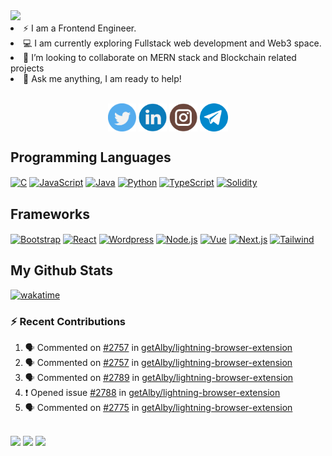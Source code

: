 <img src="https://readme-typing-svg.herokuapp.com/?width=450&lines=Hey👋;This+is+Rithvik;Happy+to+connect!&size=30&weight=800">

<li>⚡ I am a Frontend Engineer.</li>
<li>💻 I am currently exploring Fullstack web development and Web3 space.</li>
<li>👯 I’m looking to collaborate on MERN stack and Blockchain related projects</li>
<li>💬 Ask me anything, I am ready to help!</li>
<br/>
    
<p align="center">
    <a href="https://twitter.com/Rithvik_op"><img align="center" src="https://raw.githubusercontent.com/Rithvik-padma/Rithvik-padma/main/assets/twitter.svg" alt="Rithvik" height="45" width="45" /></a>
    <a href="https://www.linkedin.com/in/sai-rithvik-padma-6229ba224" target="blank"><img align="center" src="https://raw.githubusercontent.com/Rithvik-padma/Rithvik-padma/main/assets/linkedin.svg" alt="Sai-Rithvik-padma" height="45" width="45" /></a>
    <a href="https://www.instagram.com/rithvikp03"><img align="center" src="https://raw.githubusercontent.com/Rithvik-padma/Rithvik-padma/main/assets/instagram.svg" alt="Rithvik-padma" height="45" width="45" /></a>
    <a href="https://telegram.dog/Do_nt_Be_afraid"><img align="center" src="https://raw.githubusercontent.com/Prince-Mendiratta/Prince-Mendiratta/main/assets/telegram.svg" alt="DontBeAfraid" height="45" width="45" /></a>
</p>

## Programming Languages  

<p>
    <a href="#"><img alt="C" align="center" src="https://custom-icon-badges.herokuapp.com/badge/C-03599C.svg?style=for-the-badge&logo=c-in-hexagon&logoColor=white" height="20"></a>
    <a href="#"><img alt="JavaScript" align="center" src="https://img.shields.io/badge/JavaScript-F7DF1E.svg?style=for-the-badge&logo=javascript&logoColor=black" height="20"></a>
    <a href="#"><img alt="Java" align="center" src="https://img.shields.io/badge/Java-%23ED8B00.svg?style=for-the-badge&logo=openjdk&logoColor=white" height="20"></a>
    <a href="#"><img alt="Python" align="center" src="https://img.shields.io/badge/Python-14354C.svg?style=for-the-badge&logo=python&logoColor=white" height="20"></a>
    <a href="#"><img alt="TypeScript" align="center" src="https://img.shields.io/badge/TypeScript-007ACC.svg?style=for-the-badge&logo=typescript&logoColor=white" height="20"></a>
    <a href="#"><img alt="Solidity" align="center" src="https://img.shields.io/badge/Solidity-000000.svg?style=for-the-badge&logo=solidity&logoColor=white" height="21.85"></a>
</p>

## Frameworks

<flex>
    <a href="#"><img alt="Bootstrap" align="center" src="https://img.shields.io/badge/Bootstrap-7952B3.svg?style=for-the-badge&logo=bootstrap&logoColor=white" height="20"></a>
    <a href="#"><img alt="React" align="center" src="https://img.shields.io/badge/React-20232a.svg?style=for-the-badge&logo=react&logoColor=%2361DAFB" height="22"></a>
    <a href="#"><img alt="Wordpress" align="center" src="https://img.shields.io/badge/Wordpress-21759B?style=for-the-badge&logo=wordpress&logoColor=white" height="20"></a>
    <a href="#"><img alt="Node.js" align="center" src="https://img.shields.io/badge/Node.js-43853D.svg?style=for-the-badge&logo=node.js&logoColor=white" height="20"></a>
    <a href="#"><img alt="Vue" align="center" src="https://img.shields.io/badge/Vue-41B883.svg?style=for-the-badge&logo=vue.js&logoColor=white" height="20"></a>
    <a href="#"><img alt="Next.js" align="center" src="https://img.shields.io/badge/Next-000000.svg?style=for-the-badge&logo=next.js&logoColor=white" height="22.5"></a>
    <a href="#"><img alt="Tailwind" align="center" src="https://img.shields.io/badge/tailwindcss-%2338B2AC.svg?style=for-the-badge&logo=tailwind-css&logoColor=white" height="20"></a>
</flex>

## My Github Stats

[![wakatime](https://wakatime.com/badge/user/6a5ddb8b-0c8e-4305-a44d-6c491192959b.svg)](https://wakatime.com/@6a5ddb8b-0c8e-4305-a44d-6c491192959b)

### ⚡ Recent Contributions
<!--START_SECTION:activity-->
1. 🗣 Commented on [#2757](https://github.com/getAlby/lightning-browser-extension/issues/2757#issuecomment-1743052187) in [getAlby/lightning-browser-extension](https://github.com/getAlby/lightning-browser-extension)
2. 🗣 Commented on [#2757](https://github.com/getAlby/lightning-browser-extension/issues/2757#issuecomment-1742931614) in [getAlby/lightning-browser-extension](https://github.com/getAlby/lightning-browser-extension)
3. 🗣 Commented on [#2789](https://github.com/getAlby/lightning-browser-extension/issues/2789#issuecomment-1742181269) in [getAlby/lightning-browser-extension](https://github.com/getAlby/lightning-browser-extension)
4. ❗ Opened issue [#2788](https://github.com/getAlby/lightning-browser-extension/issues/2788) in [getAlby/lightning-browser-extension](https://github.com/getAlby/lightning-browser-extension)
5. 🗣 Commented on [#2775](https://github.com/getAlby/lightning-browser-extension/issues/2775#issuecomment-1741883952) in [getAlby/lightning-browser-extension](https://github.com/getAlby/lightning-browser-extension)
<!--END_SECTION:activity-->   

<br/>
<img src="http://github-profile-summary-cards.vercel.app/api/cards/profile-details?username=Rithvik-padma&theme=radical" width=600em />
<!--<img src="https://streak-stats.demolab.com?user=Rithvik-padma&theme=radical" width=600em />-->
<img src="https://stats.quine.sh/Rithvik-padma/languages-over-time?theme=dark" width=600em />
<img src="https://holopin.me/rithvikpadma" width=600em />





